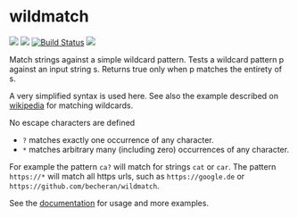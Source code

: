 # wildmatch

[![](http://meritbadge.herokuapp.com/wildmatch)](https://crates.io/crates/wildmatch)
[![](https://badgen.net/crates/d/wildmatch)](https://crates.io/crates/wildmatch)
[![Build Status](https://gitlab.com/becheran/wildmatch_ci/badges/master/pipeline.svg)](https://gitlab.com/becheran/wildmatch_ci/pipelines)
[![](https://img.shields.io/badge/License-MIT-yellow.svg)](https://opensource.org/licenses/MIT)

Match strings against a simple wildcard pattern. Tests a wildcard pattern p against an input string s. Returns true only when p matches the entirety of s.

A very simplified syntax is used here. See also the example described on [wikipedia](https://en.wikipedia.org/wiki/Matching_wildcards) for matching wildcards.

No escape characters are defined

- `?` matches exactly one occurrence of any character.
- `*` matches arbitrary many (including zero) occurrences of any character.

For example the pattern `ca?` will match for strings `cat` or `car`. The pattern `https://*` will match all https urls, such as `https://google.de` or `https://github.com/becheran/wildmatch`.

See the [documentation](https://docs.rs/wildmatch) for usage and more examples.
